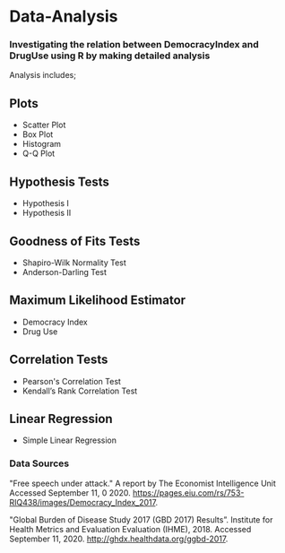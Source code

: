 # Data-Analysis

### Investigating the relation between DemocracyIndex and DrugUse using R by making detailed analysis

Analysis includes; 

## Plots
- Scatter Plot
- Box Plot 
- Histogram
- Q-Q Plot
## Hypothesis Tests
- Hypothesis I
- Hypothesis II
## Goodness of Fits Tests
- Shapiro-Wilk Normality Test
- Anderson-Darling Test
## Maximum Likelihood Estimator
- Democracy Index
- Drug Use
## Correlation Tests
- Pearson's Correlation Test
- Kendall’s Rank Correlation Test
## Linear Regression
- Simple Linear Regression 

### Data Sources

"Free speech under attack." A report by The Economist Intelligence Unit Accessed September 11, 0 2020. https://pages.eiu.com/rs/753-RIQ438/images/Democracy_Index_2017. 

"Global Burden of Disease Study 2017 (GBD 2017) Results”. Institute for Health Metrics and Evaluation Evaluation (IHME), 2018. Accessed September 11, 2020. http://ghdx.healthdata.org/ggbd-2017.
